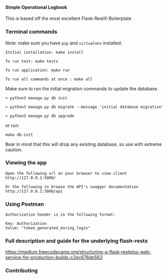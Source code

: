 #### Simple Operational Logbook

This is based off the most excellent Flask-RestX-Boilerplate

### Terminal commands

Note: make sure you have `pip` and `virtualenv` installed.

    Initial installation: make install

    To run test: make tests

    To run application: make run

    To run all commands at once : make all

Make sure to run the initial migration commands to update the database.

    > python3 manage.py db init

    > python3 manage.py db migrate --message 'initial database migration'

    > python3 manage.py db upgrade

or run:

    make db-init

Bear in mind that this will drop any existing database, so use with extreme caution.

### Viewing the app

    Open the following url on your browser to view client
    http://127.0.0.1:5000/

    Or the following to browse the API's swagger documentation
    http://127.0.0.1:5000/api

### Using Postman

    Authorization header is in the following format:

    Key: Authorization
    Value: "token_generated_during_login"

### Full description and guide for the underlying flash-restx

https://medium.freecodecamp.org/structuring-a-flask-restplus-web-service-for-production-builds-c2ec676de563

### Contributing
